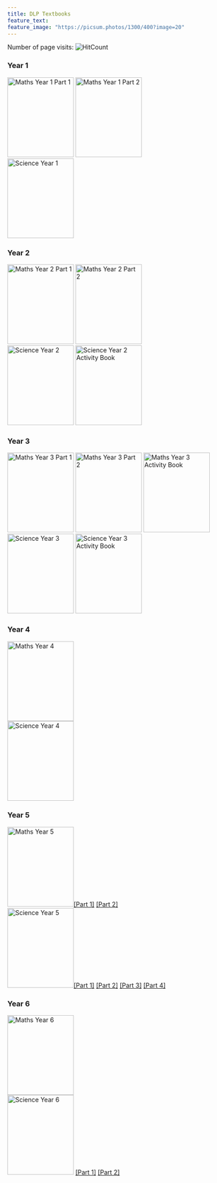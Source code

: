 ```yaml
---
title: DLP Textbooks
feature_text: 
feature_image: "https://picsum.photos/1300/400?image=20"
---
```


Number of page visits: ![HitCount](https://hits.dwyl.com/multilingual-malaysian/SRJKC_resources.svg?style=flat)

### Year 1
<a href="https://drive.google.com/file/d/1D7CP-v2nqBMuep9sF2tg-gIdx-Tgp47R/view?usp=share_link" target="_blank"><img src="/SRJKC_resources/assets/images/maths1_p1.png" alt="Maths Year 1 Part 1" width="150" height="180"></a>
<a href="https://drive.google.com/file/d/1JsHCYVefe5i_-VmPZTfBSNJmb-G9Hu04/view?usp=share_link" target="_blank"><img src="/SRJKC_resources/assets/images/maths1_p2.png" alt="Maths Year 1 Part 2" width="150" height="180"></a>\
<a href="https://drive.google.com/file/d/18VWq0EUq7XkeTVtBb13URWn4ahRxnhun/view?usp=share_link" target="_blank"><img src="/SRJKC_resources/assets/images/science1.png" alt="Science Year 1" width="150" height="180"></a>

### Year 2
<a href="https://drive.google.com/file/d/1BF8IhqIJbxLn2O0_7LlogfOWGNStI3eC/view?usp=share_link" target="_blank"><img src="/SRJKC_resources/assets/images/maths2_p1.png" alt="Maths Year 2 Part 1" width="150" height="180"></a>
<a href="https://drive.google.com/file/d/1UWqP0yqwSrHRFZH01Sc0ab97U_IVcebD/view" target="_blank"><img src="/SRJKC_resources/assets/images/maths2_p2.png" alt="Maths Year 2 Part 2" width="150" height="180"></a>\
<a href="https://gurubesar.my/wp-content/uploads/2020/10/Science_Year_2.pdf" target="_blank"><img src="/SRJKC_resources/assets/images/science2.png" alt="Science Year 2" width="150" height="180"></a>                 <a href="https://gurubesar.my/wp-content/uploads/2022/04/SCIENCE-Y2-AB.pdf" target="_blank"><img src="/SRJKC_resources/assets/images/science2_ab.png" alt="Science Year 2 Activity Book" width="150" height="180"></a>

### Year 3
<a href="https://drive.google.com/file/d/1yX3cuukykQGZS26fDevg5Xh91xZ897K5/view?usp=share_link" target="_blank"><img src="/SRJKC_resources/assets/images/maths3_p1.png" alt="Maths Year 3 Part 1" width="150" height="180"></a>
<a href="https://drive.google.com/file/d/1oxbqZTUlWDYQTdvUFOvj9WlfPaQXlj1C/view" target="_blank"><img src="/SRJKC_resources/assets/images/maths3_p2.png" alt="Maths Year 3 Part 2" width="150" height="180"></a>
<a href="https://gurubesar.my/wp-content/uploads/2022/04/MATHEMATICS-Y3-AB.pdf" target="_blank"><img src="/SRJKC_resources/assets/images/maths3_ab.png" alt="Maths Year 3 Activity Book" width="150" height="180"></a>\
<a href="https://gurubesar.my/wp-content/uploads/2020/02/438477802-Science-Year-3-DLP-Text-KSSR-Semakan-1.pdf" target="_blank"><img src="/SRJKC_resources/assets/images/science3.png" alt="Science Year 3" width="150" height="180"></a>     <a href="https://gurubesar.my/wp-content/uploads/2022/04/SCIENCE-Y3-BA.pdf" target="_blank"><img src="/SRJKC_resources/assets/images/science3_ab.png" alt="Science Year 3 Activity Book" width="150" height="180"></a>

### Year 4
<a href="https://drive.google.com/file/d/1M2LXRtUMjiCot0VTV5haSaV8q-qxnozh/view" target="_blank"><img src="/SRJKC_resources/assets/images/maths4.png" alt="Maths Year 4" width="150" height="180"></a>\
<a href="https://gurubesar.my/wp-content/uploads/2020/07/Science_Year_4_compressed.pdf" target="_blank"><img src="/SRJKC_resources/assets/images/science4.png" alt="Science Year 4" width="150" height="180"></a>

### Year 5
<img src="/SRJKC_resources/assets/images/maths5.png" alt="Maths Year 5" width="150" height="180"><a href="https://drive.google.com/file/d/1FJAIvBZqbgVEtJv7bPgZBL3oOC7ccf0D/view" target="_blank">[Part 1]</a>     <a href="https://drive.google.com/file/d/15GOvVoec5cdKr4TRIlRVMzUTbMCRSvQG/view" target="_blank">[Part 2]</a>\
<img src="/SRJKC_resources/assets/images/science5.png" alt="Science Year 5" width="150" height="180"><a href="https://gurubesar.my/wp-content/uploads/2021/03/SCIENCE-Y5-1-OF-4.pdf" target="_blank">[Part 1]</a>     <a href="https://drive.google.com/u/0/uc?id=1Tu_w4I8iq1g7O3S-mzTdFDuKLVkgbdl7&export=download" target="_blank">[Part 2]</a>     <a href="https://gurubesar.my/wp-content/uploads/2021/03/SCIENCE-Y5-3-OF-4.pdf" target="_blank">[Part 3]</a>     <a href="https://gurubesar.my/wp-content/uploads/2021/03/SCIENCE-Y5-4-OF-4.pdf" target="_blank">[Part 4]</a>

### Year 6
<a href="https://gurubesar.my/wp-content/uploads/2022/03/MATHEMATICS-Y6-SK-SEMAKAN-2017.pdf" target="_blank"><img src="/SRJKC_resources/assets/images/maths6.png" alt="Maths Year 6" width="150" height="180"></a>\
 <img src="/SRJKC_resources/assets/images/science6.png" alt="Science Year 6" width="150" height="180"> <a href="https://gurubesar.my/wp-content/uploads/2022/03/SCIENCE-Y6-SK-SEMAKAN-2017-PART-1.pdf" target="_blank">[Part 1]</a>     <a href="https://gurubesar.my/wp-content/uploads/2022/03/SCIENCE-Y6-SK-SEMAKAN-2017-PART-2.pdf" target="_blank">[Part 2]</a>
